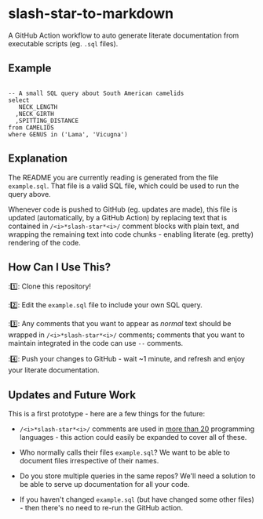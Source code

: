 
 # slash-star-to-markdown
A GitHub Action workflow to auto generate literate documentation from executable
scripts (eg. `.sql` files).

## Example
```

-- A small SQL query about South American camelids
select 
   NECK_LENGTH
  ,NECK_GIRTH
  ,SPITTING_DISTANCE
from CAMELIDS
where GENUS in ('Lama', 'Vicugna')

```

## Explanation
The README you are currently reading is generated from the file `example.sql`. That
file is a valid SQL file, which could be used to run the query above.

Whenever code is pushed to GitHub (eg. updates are made), this file is updated
(automatically, by a GitHub Action) by replacing text that is contained in
`/<i>*slash-star*<i>/` comment blocks with plain text, and wrapping the remaining
text into code chunks - enabling literate (eg. pretty) rendering of the code.

## How Can I Use This?
::one:: Clone this repository!

::two:: Edit the `example.sql` file to include your own SQL query.

::three:: Any comments that you want to appear as *normal* text should be wrapped
in `/<i>*slash-star*<i>/` comments; comments that you want to maintain integrated
in the code can use `--` comments.

::four:: Push your changes to GitHub - wait ~1 minute, and refresh and enjoy your
literate documentation. 

## Updates and Future Work
This is a first prototype - here are a few things for the future:

* `/<i>*slash-star*<i>/` comments are used in [more than 20](https://en.wikipedia.org/wiki/Comparison_of_programming_languages_(syntax)#Block_comments)
programming languages - this action could easily be expanded to cover all of these.

* Who normally calls their files `example.sql`? We want to be able to document files
irrespective of their names.

* Do you store multiple queries in the same repos? We'll need a solution to be able to
serve up documentation for all your code.

* If you haven't changed `example.sql` (but have changed some other files) - then there's
no need to re-run the GitHub action.

